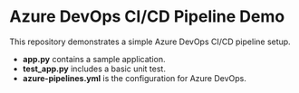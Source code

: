 # Azure DevOps CI/CD Pipeline Demo

This repository demonstrates a simple Azure DevOps CI/CD pipeline setup. 
- **app.py** contains a sample application.
- **test_app.py** includes a basic unit test.
- **azure-pipelines.yml** is the configuration for Azure DevOps.
